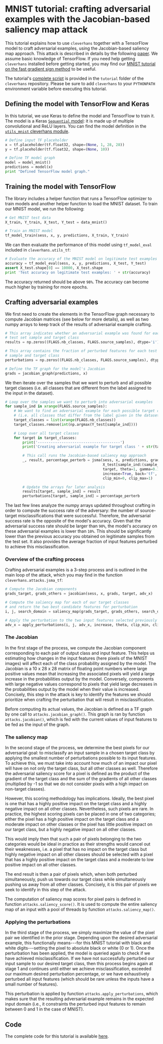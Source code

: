 # MNIST tutorial: crafting adversarial examples with the Jacobian-based saliency map attack

This tutorial explains how to use `cleverhans` together 
with a TensorFlow model to craft adversarial examples, 
using the Jacobian-based saliency map approach. This attack
is described in details by the following [paper](https://arxiv.org/abs/1511.07528).
We assume basic knowledge of TensorFlow. If you need help 
getting `cleverhans` installed before getting started, 
you may find our [MNIST tutorial on the fast gradient sign method](mnist_tutorial.md)
to be useful. 

The tutorial's [complete script](https://github.com/openai/cleverhans/blob/master/tutorials/mnist_tutorial_jsma.py) 
is provided in the `tutorial` folder of the 
`cleverhans` repository. Please be sure to 
add `cleverhans` to your `PYTHONPATH` environment variable
before executing this tutorial. 

## Defining the model with TensorFlow and Keras

In this tutorial, we use Keras to define the model
and TensorFlow to train it. The model is a Keras 
[`Sequential` model](https://keras.io/models/sequential/): 
it is made up of multiple convolutional and ReLU layers. 
You can find the model definition in the 
[`utils_mnist` cleverhans module](https://github.com/openai/cleverhans/blob/master/cleverhans/utils_mnist.py).

```python
# Define input TF placeholder
x = tf.placeholder(tf.float32, shape=(None, 1, 28, 28))
y = tf.placeholder(tf.float32, shape=(None, 10))

# Define TF model graph
model = model_mnist()
predictions = model(x)
print "Defined TensorFlow model graph."
```

## Training the model with TensorFlow

The library includes a helper function that runs a
TensorFlow optimizer to train models and another 
helper function to load the MNIST dataset. 
To train our MNIST model, we run the following: 

```python
# Get MNIST test data
X_train, Y_train, X_test, Y_test = data_mnist()

# Train an MNIST model
tf_model_train(sess, x, y, predictions, X_train, Y_train)
```

We can then evaluate the performance of this model
using `tf_model_eval` included in `cleverhans.utils_tf`:

```python
# Evaluate the accuracy of the MNIST model on legitimate test examples
accuracy = tf_model_eval(sess, x, y, predictions, X_test, Y_test)
assert X_test.shape[0] == 10000, X_test.shape
print 'Test accuracy on legitimate test examples: ' + str(accuracy)
```

The accuracy returned should be above `98%`.
The accuracy can become much higher by training for more epochs.

## Crafting adversarial examples

We first need to create the elements in the TensorFlow graph necessary
to compute Jacobian matrices (see below for more details), as well as
two numpy arrays to keep track of the results of adversarial example
crafting. 

```python
# This array indicates whether an adversarial example was found for each
# test set sample and target class
results = np.zeros((FLAGS.nb_classes, FLAGS.source_samples), dtype='i')

# This array contains the fraction of perturbed features for each test set
# sample and target class
perturbations = np.zeros((FLAGS.nb_classes, FLAGS.source_samples), dtype='f')

# Define the TF graph for the model's Jacobian
grads = jacobian_graph(predictions, x)
```

We then iterate over the samples that we want to perturb and all
possible target classes (i.e. all classes that are different from
the label assigned to the input in the dataset). 

```python
# Loop over the samples we want to perturb into adversarial examples
for sample_ind in xrange(FLAGS.source_samples):
    # We want to find an adversarial example for each possible target class
    # (i.e. all classes that differ from the label given in the dataset)
    target_classes = list(xrange(FLAGS.nb_classes))
    target_classes.remove(int(np.argmax(Y_test[sample_ind])))

    # Loop over all target classes
    for target in target_classes:
        print('--------------------------------------')
        print('Creating adversarial example for target class ' + str(target))

        # This call runs the Jacobian-based saliency map approach
        _, result, percentage_perterb = jsma(sess, x, predictions, grads,
                                             X_test[sample_ind:(sample_ind+1)],
                                             target, theta=1, gamma=0.1,
                                             increase=True, back='tf',
                                             clip_min=0, clip_max=1)

        # Update the arrays for later analysis
        results[target, sample_ind] = result
        perturbations[target, sample_ind] = percentage_perterb
```

The last few lines analyze the numpy arrays updated throughout crafting 
in order to compute the success rate of the adversary: the number of 
source-target misclassifications that were successful. Therefore, the
adversarial success rate is the opposite of the model's accuracy.
Given that the adversarial success rate should be larger than `90%`, 
the model's accuracy on these adversarial examples is lower than `10%`.
This should be 
significantly lower than the previous accuracy you obtained on 
legitimate samples from the test set.
It also provides
the average fraction of input features perturbed to achieve this 
misclassification. 

### Overview of the crafting process

Crafting adversarial examples is a 3-step process and is outlined in 
the main loop of the attack, which you may find in the function
`cleverhans.attacks.jsma_tf`:

```python
# Compute the Jacobian components
grads_target, grads_others = jacobian(sess, x, grads, target, adv_x)

# Compute the saliency map for each of our target classes
# and return the two best candidate features for perturbation
i, j, search_domain = saliency_map(grads_target, grads_others, search_domain, increase)

# Apply the perturbation to the two input features selected previously
adv_x = apply_perturbations(i, j, adv_x, increase, theta, clip_min, clip_max)
```

### The Jacobian

In the first stage of the process, we compute the Jacobian component
corresponding to each pair of output class and input feature. This 
helps us estimating how changes in the input features (here pixels 
of the MNIST images) will affect each of the class probability 
assigned by the model. The Jacobian is a 10 x 28 x 28 matrix of floating 
point numbers where large positive values mean that increasing the 
associated pixels will yield a large increase in the probabilities 
output by the model. Conversely, components with large negative values
correspond to pixels that yield large decreases in the probabilities
output by the model when their value is increased. 
Concisely, this step in the attack is key to identify the features 
we should prioritize when crafting the perturbation that will result
in misclassification.

Before computing its actual values, the Jacobian is defined as a TF
graph by one call to `attacks.jacobian_graph()`. This graph is ran
by function `attacks.jacobian()`, which is fed with the current 
values of input features to be fed as the input of the graph. 

### The saliency map

In the second stage of the process, we determine the best pixels for 
our adversarial goal: to misclassify an input sample in a chosen target
class by applying the smallest number of perturbations possible to its
input features. To achieve this, we must take into account how much of 
an impact our pixel will have on not only the target class, but all 
other classes as well. Therefore the adversarial saliency score for a 
pixel is defined as the product of the gradient of the target class and 
the sum of the gradients of all other classes (multiplied by -1 so that
we do not consider pixels with a high impact on non-target classes). 

However, this scoring methodology has implications. Ideally, the best 
pixel is one that has a highly positive impact on the target class and a
highly negative impact on all other classes. Nevertheless, such pixels
are rare. In practice, the highest scoring pixels can be placed in one
of two categories; either the pixel has a high positive impact on
the target class and a moderate impact on other classes or the pixel has
little positive impact on our target class, but a highly negative impact
on all other classes.

This would imply then that such a pair of pixels belonging to the two
categories would be ideal in practice as their strengths would cancel
out their weaknesses, i.e. a pixel that has no impact on the target
class but highly negative impact on all other classes should be selected
with a pixel that has a highly positive impact on the target class and
a moderate to low positive impact on all other classes. 

The end result is then a pair of pixels which, when both perturbed 
simultaneously, push us towards our target class while simultaneously 
pushing us away from all other classes. Concisely, it is this pair
of pixels we seek to identify in this step of the attack.

The computation of saliency map scores for pixel pairs is defined in
function `attacks.saliency_score()`. It is used to compute the entire
saliency map of an input with a pool
of threads by function `attacks.saliency_map()`.

### Applying the perturbations

In the third stage of the process, we simply maximize the value of the 
pixel pair we identified in the prior stage. Depending upon the desired
adversarial example, this functionally means---for this MNIST tutorial
with black and white digits---setting the pixel to absolute black or 
white (0 or 1). Once the  perturbation has been applied, the model is 
queried again to check if we have achieved misclassification. If we have
not successfully perturbed our input sample to our desired target class,
then this process begins again at stage 1 and continues until either we
achieve misclassification, exceeded our maximum desired perturbation 
percentage, or we have exhaustively perturbed all input features (which
should be rare unless the inputs have a small number of features).

This perturbation is applied by function `attacks.apply_perturbations`,
which makes sure that the resulting adversarial example remains in the
expected input domain (i.e., it constraints the perturbed input features
to remain between 0 and 1 in the case of MNIST).

## Code

The complete code for this tutorial is available [here](https://github.com/openai/cleverhans/blob/master/tutorials/mnist_tutorial_jsma.py).
